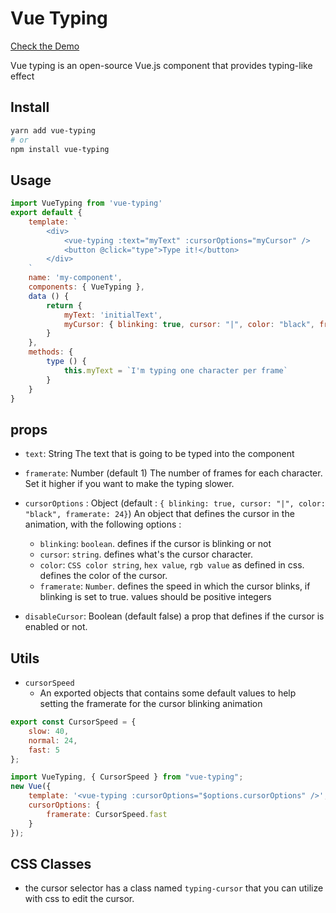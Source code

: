 # Vue Typing

[Check the Demo](https://nifty-albattani-956460.netlify.com/)

Vue typing is an open-source Vue.js component that provides typing-like effect

## Install

```bash
yarn add vue-typing
# or
npm install vue-typing
```

## Usage

```js
import VueTyping from 'vue-typing'
export default {
    template: `
        <div>
            <vue-typing :text="myText" :cursorOptions="myCursor" />
            <button @click="type">Type it!</button>
        </div>
    `
    name: 'my-component',
    components: { VueTyping },
    data () {
        return {
            myText: 'initialText',
            myCursor: { blinking: true, cursor: "|", color: "black", framerate: 24}
        }
    },
    methods: {
        type () {
            this.myText = `I'm typing one character per frame`
        }
    }
}
```

## props

-   `text`: String
    The text that is going to be typed into the component

-   `framerate`: Number (default 1)
    The number of frames for each character. Set it higher if you want to make the typing slower.

-   `cursorOptions` : Object (default : `{ blinking: true, cursor: "|", color: "black", framerate: 24}`)
    An object that defines the cursor in the animation, with the following options :
    -   `blinking`: `boolean`. defines if the cursor is blinking or not
    -   `cursor`: `string`. defines what's the cursor character.
    -   `color`: `CSS color string`, `hex value`, `rgb value` as defined in css. defines the color of the cursor.
    -   `framerate`: `Number`. defines the speed in which the cursor blinks, if blinking is set to true. values should be positive integers
-   `disableCursor`: Boolean (default false) a prop that defines if the cursor is enabled or not.

## Utils

-   `cursorSpeed`
    -   An exported objects that contains some default values to help setting the framerate for the cursor blinking animation

```js
export const CursorSpeed = {
    slow: 40,
    normal: 24,
    fast: 5
};

import VueTyping, { CursorSpeed } from "vue-typing";
new Vue({
    template: '<vue-typing :cursorOptions="$options.cursorOptions" />',
    cursorOptions: {
        framerate: CursorSpeed.fast
    }
});
```

## CSS Classes

-   the cursor selector has a class named `typing-cursor` that you can utilize with css to edit the cursor.
